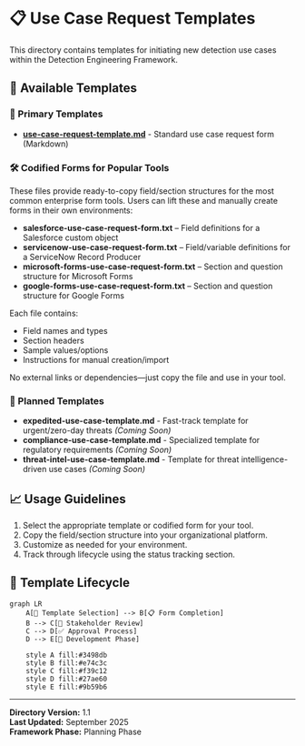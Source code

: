 # 📋 Use Case Request Templates

This directory contains templates for initiating new detection use cases within the Detection Engineering Framework.

## 📁 Available Templates

### 🎯 Primary Templates
- **[use-case-request-template.md](use-case-request-template.md)** - Standard use case request form (Markdown)

### 🛠️ Codified Forms for Popular Tools
These files provide ready-to-copy field/section structures for the most common enterprise form tools. Users can lift these and manually create forms in their own environments:

- **salesforce-use-case-request-form.txt** – Field definitions for a Salesforce custom object
- **servicenow-use-case-request-form.txt** – Field/variable definitions for a ServiceNow Record Producer
- **microsoft-forms-use-case-request-form.txt** – Section and question structure for Microsoft Forms
- **google-forms-use-case-request-form.txt** – Section and question structure for Google Forms

Each file contains:
- Field names and types
- Section headers
- Sample values/options
- Instructions for manual creation/import

No external links or dependencies—just copy the file and use in your tool.

### 🚀 Planned Templates
- **expedited-use-case-template.md** - Fast-track template for urgent/zero-day threats *(Coming Soon)*
- **compliance-use-case-template.md** - Specialized template for regulatory requirements *(Coming Soon)*
- **threat-intel-use-case-template.md** - Template for threat intelligence-driven use cases *(Coming Soon)*

## 📈 Usage Guidelines

1. Select the appropriate template or codified form for your tool.
2. Copy the field/section structure into your organizational platform.
3. Customize as needed for your environment.
4. Track through lifecycle using the status tracking section.

## 🔄 Template Lifecycle

```mermaid
graph LR
    A[📝 Template Selection] --> B[📋 Form Completion]
    B --> C[👥 Stakeholder Review]
    C --> D[✅ Approval Process]
    D --> E[🔧 Development Phase]
    
    style A fill:#3498db
    style B fill:#e74c3c
    style C fill:#f39c12
    style D fill:#27ae60
    style E fill:#9b59b6
```

---

**Directory Version:** 1.1  
**Last Updated:** September 2025  
**Framework Phase:** Planning Phase
